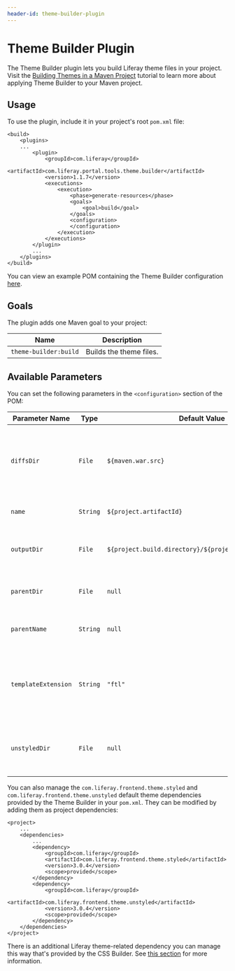 ```yaml
---
header-id: theme-builder-plugin
---
```


# Theme Builder Plugin

The Theme Builder plugin lets you build Liferay theme files in your project.
Visit the
[Building Themes in a Maven Project](/docs/7-0/tutorials/-/knowledge_base/t/building-themes-in-a-maven-project)
tutorial to learn more about applying Theme Builder to your Maven project.

## Usage

To use the plugin, include it in your project's root `pom.xml` file:

    <build>
        <plugins>
        ...
            <plugin>
                <groupId>com.liferay</groupId>
                <artifactId>com.liferay.portal.tools.theme.builder</artifactId>
                <version>1.1.7</version>
                <executions>
                    <execution>
                        <phase>generate-resources</phase>
                        <goals>
                            <goal>build</goal>
                        </goals>
                        <configuration>
                        </configuration>
                    </execution>
                </executions>
            </plugin>
            ...
        </plugins>
    </build>

You can view an example POM containing the Theme Builder configuration
[here](https://github.com/liferay/liferay-portal/blob/master/modules/util/portal-tools-theme-builder/samples/pom.xml).

## Goals

The plugin adds one Maven goal to your project:

Name | Description
---- | -----------
`theme-builder:build` |  Builds the theme files.

## Available Parameters

You can set the following parameters in the `<configuration>` section of the
POM:

Parameter Name | Type | Default Value | Description
------------- | ---- | ------------- | -----------
`diffsDir` | `File` | `${maven.war.src}` | The directory that contains the files to copy over the parent theme.
`name` | `String` | `${project.artifactId}` | The name of the new theme.
`outputDir` | `File` | `${project.build.directory}/${project.build.finalName}` | The directory where to build the theme.
`parentDir` | `File` | `null` | The directory of the parent theme.
`parentName` | `String` | `null` | The name of the parent theme.
`templateExtension` | `String` | `"ftl"` |  The extension of the template files, usually `"ftl"` or `"vm"`.
`unstyledDir` | `File` | `null` | The directory of [Liferay Frontend Theme Unstyled](https://github.com/liferay/liferay-portal/tree/master/modules/apps/foundation/frontend-theme/frontend-theme-unstyled).

You can also manage the `com.liferay.frontend.theme.styled` and
`com.liferay.frontend.theme.unstyled` default theme dependencies provided by the
Theme Builder in your `pom.xml`. They can be modified by adding them as project
dependencies:

    <project>
        ...
        <dependencies>
            ...
            <dependency>
                <groupId>com.liferay</groupId>
                <artifactId>com.liferay.frontend.theme.styled</artifactId>
                <version>3.0.4</version>
                <scope>provided</scope>
            </dependency>
            <dependency>
                <groupId>com.liferay</groupId>
                <artifactId>com.liferay.frontend.theme.unstyled</artifactId>
                <version>3.0.4</version>
                <scope>provided</scope>
            </dependency>
        </dependencies>
    </project>

There is an additional Liferay theme-related dependency you can manage this
way that's provided by the CSS Builder. See
[this section](/docs/7-1/reference/-/knowledge_base/r/css-builder-plugin) for
more information.
